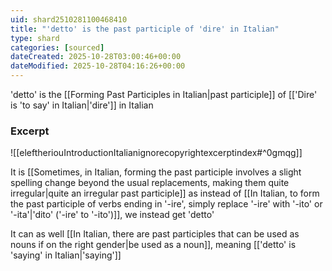 ```yaml
---
uid: shard2510281100468410
title: "'detto' is the past participle of 'dire' in Italian"
type: shard
categories: [sourced]
dateCreated: 2025-10-28T03:00:46+00:00
dateModified: 2025-10-28T04:16:26+00:00
---
```

'detto' is the [[Forming Past Participles in Italian|past participle]] of [['Dire' is 'to say' in Italian|'dire']] in Italian
### Excerpt
![[eleftheriouIntroductionItalianignorecopyrightexcerptindex#^0gmqg]]

It is [[Sometimes, in Italian, forming the past participle involves a slight spelling change beyond the usual replacements, making them quite irregular|quite an irregular past participle]] as instead of [[In Italian, to form the past participle of verbs ending in '-ire', simply replace '-ire' with '-ito' or '-ita'|'dito' ('-ire' to '-ito')]], we instead get 'detto'

It can as well [[In Italian, there are past participles that can be used as nouns if on the right gender|be used as a noun]], meaning [['detto' is 'saying' in Italian|'saying']]